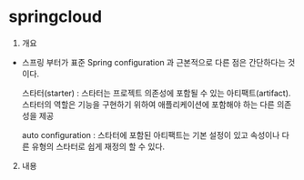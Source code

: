 # springcloud
1. 개요
 * 스프링 부터가 표준 Spring configuration 과 근본적으로 다른 점은 간단하다는 것이다.
  
    스타터(starter) : 스타터는 프로젝트 의존성에 포함될 수 있는 아티팩트(artifact). 
                     스타터의 역할은 기능을 구현하기 위하여 애플리케이션에 포함해야 하는 다른 의존성을 제공
                           
    auto configuration : 스타터에 포함된 아티팩트는 기본 설정이 있고 속성이나 다른 유형의 스타터로 쉽게 
                         재정의 할 수 있다.

2. 내용
